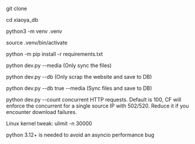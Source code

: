 git clone

cd xiaoya_db

python3 -m venv .venv

source .venv/bin/activate

python -m pip install -r requirements.txt

python dev.py --media <Media folder> (Only sync the files)

python dev.py --db   (Only scrap the website and save to DB)

python dev.py --db true --media <Media folder> (Sync files and save to DB)

python dev.py --count <int> concurrent HTTP requests. Default is 100, CF will enforce the concurrent for a single source IP with 502/520. Reduce it if you encounter download failures.

Linux kernel tweak:
ulimit -n 30000

python 3.12+ is needed to avoid an asyncio performance bug

